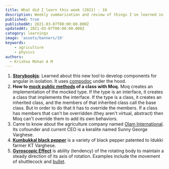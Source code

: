 ```yaml
---
title: What did I learn this week (2021) - 10
description: Weekly summarization and review of things I've learned in the first week of March 2021 
published: true
publishedAt: 2021-03-07T00:00:00.000Z
updatedAt: 2021-03-07T00:00:00.000Z
category: learnings
image: 'assets/banners/19'
keywords:     
    - agriculture
    - physics
authors:
  - Krishna Mohan A M
---
```


1. [**Storybookjs**](https://storybook.js.org/): Learned about this new tool to develop components for angular in isolation. It uses [compodoc](https://compodoc.app/) under the hood.
2. **How to [mock public methods](https://stackoverflow.com/a/56905918/1520750) of a class with Moq.** Moq creates an implementation of the mocked type. If the type is an interface, it creates a class that implements the interface. If the type is a class, it creates an inherited class, and the members of that inherited class call the base class. But in order to do that it has to override the members. If a class has members that can't be overridden (they aren't virtual, abstract) then Moq can't override them to add its own behaviors.
3. Came to know about the agriculture company named [Olam International](https://www.olamgroup.com/). Its cofounder and current CEO is a keralite named Sunny George Varghese.
4. [**Kumbukkal black pepper**](https://www.youtube.com/watch?v=aTrl5ZVTXiA) is a variety of black pepper patented to Idukki farmer KT Varghese.
5. [**Gyroscopic Effect**](https://qr.ae/pNLpEx) is ability (tendency) of the rotating body to maintain a steady direction of its axis of rotation. Examples include the movement of shuttlecock and [bullet](https://www.youtube.com/watch?v=tkFzT9dDB20).
